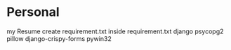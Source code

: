 # Personal
my Resume
create requirement.txt
inside requirement.txt
django
psycopg2
pillow
django-crispy-forms
pywin32

